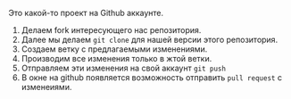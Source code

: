 Это какой-то проект на Github аккаунте.


1. Делаем fork интересующего нас репозитория.
2. Далее мы делаем `git clone` для нашей версии этого репозитория.
3. Создаем ветку с предлагаемыми изменениями.
4. Производим все изменения только в жтой ветки.
5. Отправляем эти изменения на свой аккаунт `git push`
6. В окне на github появляется возможность отправить `pull request` с изменеиями.